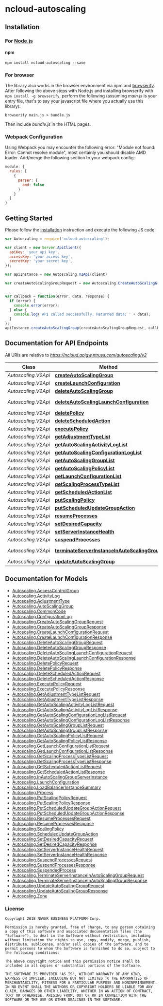# ncloud-autoscaling

## Installation

### For [Node.js](https://nodejs.org/)

#### npm

```shell
npm install ncloud-autoscaling --save
```

### For browser

The library also works in the browser environment via npm and [browserify](http://browserify.org/). After following
the above steps with Node.js and installing browserify with `npm install -g browserify`,
perform the following (assuming *main.js* is your entry file, that's to say your javascript file where you actually
use this library):

```shell
browserify main.js > bundle.js
```

Then include *bundle.js* in the HTML pages.

### Webpack Configuration

Using Webpack you may encounter the following error: "Module not found: Error:
Cannot resolve module", most certainly you should disable AMD loader. Add/merge
the following section to your webpack config:

```javascript
module: {
  rules: [
    {
      parser: {
        amd: false
      }
    }
  ]
}
```

## Getting Started

Please follow the [installation](#installation) instruction and execute the following JS code:

```javascript
var Autoscaling = require('ncloud-autoscaling');

var client = new Server.ApiClient({
  apiKey: 'your api key',
  accessKey: 'your access key',
  secretKey: 'your secret key',
});

var apiInstance = new Autoscaling.V2Api(client)

var createAutoScalingGroupRequest = new Autoscaling.CreateAutoScalingGroupRequest(); // {CreateAutoScalingGroupRequest} createAutoScalingGroupRequest


var callback = function(error, data, response) {
  if (error) {
    console.error(error);
  } else {
    console.log('API called successfully. Returned data: ' + data);
  }
};
apiInstance.createAutoScalingGroup(createAutoScalingGroupRequest, callback);

```

## Documentation for API Endpoints

All URIs are relative to *https://ncloud.apigw.ntruss.com/autoscaling/v2*

Class | Method | HTTP request | Description
------------ | ------------- | ------------- | -------------
*Autoscaling.V2Api* | [**createAutoScalingGroup**](docs/V2Api.md#createAutoScalingGroup) | **POST** /createAutoScalingGroup |
*Autoscaling.V2Api* | [**createLaunchConfiguration**](docs/V2Api.md#createLaunchConfiguration) | **POST** /createLaunchConfiguration |
*Autoscaling.V2Api* | [**deleteAutoScalingGroup**](docs/V2Api.md#deleteAutoScalingGroup) | **POST** /deleteAutoScalingGroup |
*Autoscaling.V2Api* | [**deleteAutoScalingLaunchConfiguration**](docs/V2Api.md#deleteAutoScalingLaunchConfiguration) | **POST** /deleteAutoScalingLaunchConfiguration |
*Autoscaling.V2Api* | [**deletePolicy**](docs/V2Api.md#deletePolicy) | **POST** /deletePolicy |
*Autoscaling.V2Api* | [**deleteScheduledAction**](docs/V2Api.md#deleteScheduledAction) | **POST** /deleteScheduledAction |
*Autoscaling.V2Api* | [**executePolicy**](docs/V2Api.md#executePolicy) | **POST** /executePolicy |
*Autoscaling.V2Api* | [**getAdjustmentTypeList**](docs/V2Api.md#getAdjustmentTypeList) | **POST** /getAdjustmentTypeList |
*Autoscaling.V2Api* | [**getAutoScalingActivityLogList**](docs/V2Api.md#getAutoScalingActivityLogList) | **POST** /getAutoScalingActivityLogList |
*Autoscaling.V2Api* | [**getAutoScalingConfigurationLogList**](docs/V2Api.md#getAutoScalingConfigurationLogList) | **POST** /getAutoScalingConfigurationLogList |
*Autoscaling.V2Api* | [**getAutoScalingGroupList**](docs/V2Api.md#getAutoScalingGroupList) | **POST** /getAutoScalingGroupList |
*Autoscaling.V2Api* | [**getAutoScalingPolicyList**](docs/V2Api.md#getAutoScalingPolicyList) | **POST** /getAutoScalingPolicyList |
*Autoscaling.V2Api* | [**getLaunchConfigurationList**](docs/V2Api.md#getLaunchConfigurationList) | **POST** /getLaunchConfigurationList |
*Autoscaling.V2Api* | [**getScalingProcessTypeList**](docs/V2Api.md#getScalingProcessTypeList) | **POST** /getScalingProcessTypeList |
*Autoscaling.V2Api* | [**getScheduledActionList**](docs/V2Api.md#getScheduledActionList) | **POST** /getScheduledActionList |
*Autoscaling.V2Api* | [**putScalingPolicy**](docs/V2Api.md#putScalingPolicy) | **POST** /putScalingPolicy |
*Autoscaling.V2Api* | [**putScheduledUpdateGroupAction**](docs/V2Api.md#putScheduledUpdateGroupAction) | **POST** /putScheduledUpdateGroupAction |
*Autoscaling.V2Api* | [**resumeProcesses**](docs/V2Api.md#resumeProcesses) | **POST** /resumeProcesses |
*Autoscaling.V2Api* | [**setDesiredCapacity**](docs/V2Api.md#setDesiredCapacity) | **POST** /setDesiredCapacity |
*Autoscaling.V2Api* | [**setServerInstanceHealth**](docs/V2Api.md#setServerInstanceHealth) | **POST** /setServerInstanceHealth |
*Autoscaling.V2Api* | [**suspendProcesses**](docs/V2Api.md#suspendProcesses) | **POST** /suspendProcesses |
*Autoscaling.V2Api* | [**terminateServerInstanceInAutoScalingGroup**](docs/V2Api.md#terminateServerInstanceInAutoScalingGroup) | **POST** /terminateServerInstanceInAutoScalingGroup |
*Autoscaling.V2Api* | [**updateAutoScalingGroup**](docs/V2Api.md#updateAutoScalingGroup) | **POST** /updateAutoScalingGroup |


## Documentation for Models

 - [Autoscaling.AccessControlGroup](docs/AccessControlGroup.md)
 - [Autoscaling.ActivityLog](docs/ActivityLog.md)
 - [Autoscaling.AdjustmentType](docs/AdjustmentType.md)
 - [Autoscaling.AutoScalingGroup](docs/AutoScalingGroup.md)
 - [Autoscaling.CommonCode](docs/CommonCode.md)
 - [Autoscaling.ConfigurationLog](docs/ConfigurationLog.md)
 - [Autoscaling.CreateAutoScalingGroupRequest](docs/CreateAutoScalingGroupRequest.md)
 - [Autoscaling.CreateAutoScalingGroupResponse](docs/CreateAutoScalingGroupResponse.md)
 - [Autoscaling.CreateLaunchConfigurationRequest](docs/CreateLaunchConfigurationRequest.md)
 - [Autoscaling.CreateLaunchConfigurationResponse](docs/CreateLaunchConfigurationResponse.md)
 - [Autoscaling.DeleteAutoScalingGroupRequest](docs/DeleteAutoScalingGroupRequest.md)
 - [Autoscaling.DeleteAutoScalingGroupResponse](docs/DeleteAutoScalingGroupResponse.md)
 - [Autoscaling.DeleteAutoScalingLaunchConfigurationRequest](docs/DeleteAutoScalingLaunchConfigurationRequest.md)
 - [Autoscaling.DeleteAutoScalingLaunchConfigurationResponse](docs/DeleteAutoScalingLaunchConfigurationResponse.md)
 - [Autoscaling.DeletePolicyRequest](docs/DeletePolicyRequest.md)
 - [Autoscaling.DeletePolicyResponse](docs/DeletePolicyResponse.md)
 - [Autoscaling.DeleteScheduledActionRequest](docs/DeleteScheduledActionRequest.md)
 - [Autoscaling.DeleteScheduledActionResponse](docs/DeleteScheduledActionResponse.md)
 - [Autoscaling.ExecutePolicyRequest](docs/ExecutePolicyRequest.md)
 - [Autoscaling.ExecutePolicyResponse](docs/ExecutePolicyResponse.md)
 - [Autoscaling.GetAdjustmentTypeListRequest](docs/GetAdjustmentTypeListRequest.md)
 - [Autoscaling.GetAdjustmentTypeListResponse](docs/GetAdjustmentTypeListResponse.md)
 - [Autoscaling.GetAutoScalingActivityLogListRequest](docs/GetAutoScalingActivityLogListRequest.md)
 - [Autoscaling.GetAutoScalingActivityLogListResponse](docs/GetAutoScalingActivityLogListResponse.md)
 - [Autoscaling.GetAutoScalingConfigurationLogListRequest](docs/GetAutoScalingConfigurationLogListRequest.md)
 - [Autoscaling.GetAutoScalingConfigurationLogListResponse](docs/GetAutoScalingConfigurationLogListResponse.md)
 - [Autoscaling.GetAutoScalingGroupListRequest](docs/GetAutoScalingGroupListRequest.md)
 - [Autoscaling.GetAutoScalingGroupListResponse](docs/GetAutoScalingGroupListResponse.md)
 - [Autoscaling.GetAutoScalingPolicyListRequest](docs/GetAutoScalingPolicyListRequest.md)
 - [Autoscaling.GetAutoScalingPolicyListResponse](docs/GetAutoScalingPolicyListResponse.md)
 - [Autoscaling.GetLaunchConfigurationListRequest](docs/GetLaunchConfigurationListRequest.md)
 - [Autoscaling.GetLaunchConfigurationListResponse](docs/GetLaunchConfigurationListResponse.md)
 - [Autoscaling.GetScalingProcessTypeListRequest](docs/GetScalingProcessTypeListRequest.md)
 - [Autoscaling.GetScalingProcessTypeListResponse](docs/GetScalingProcessTypeListResponse.md)
 - [Autoscaling.GetScheduledActionListRequest](docs/GetScheduledActionListRequest.md)
 - [Autoscaling.GetScheduledActionListResponse](docs/GetScheduledActionListResponse.md)
 - [Autoscaling.InAutoScalingGroupServerInstance](docs/InAutoScalingGroupServerInstance.md)
 - [Autoscaling.LaunchConfiguration](docs/LaunchConfiguration.md)
 - [Autoscaling.LoadBalancerInstanceSummary](docs/LoadBalancerInstanceSummary.md)
 - [Autoscaling.Process](docs/Process.md)
 - [Autoscaling.PutScalingPolicyRequest](docs/PutScalingPolicyRequest.md)
 - [Autoscaling.PutScalingPolicyResponse](docs/PutScalingPolicyResponse.md)
 - [Autoscaling.PutScheduledUpdateGroupActionRequest](docs/PutScheduledUpdateGroupActionRequest.md)
 - [Autoscaling.PutScheduledUpdateGroupActionResponse](docs/PutScheduledUpdateGroupActionResponse.md)
 - [Autoscaling.ResumeProcessesRequest](docs/ResumeProcessesRequest.md)
 - [Autoscaling.ResumeProcessesResponse](docs/ResumeProcessesResponse.md)
 - [Autoscaling.ScalingPolicy](docs/ScalingPolicy.md)
 - [Autoscaling.ScheduledUpdateGroupAction](docs/ScheduledUpdateGroupAction.md)
 - [Autoscaling.SetDesiredCapacityRequest](docs/SetDesiredCapacityRequest.md)
 - [Autoscaling.SetDesiredCapacityResponse](docs/SetDesiredCapacityResponse.md)
 - [Autoscaling.SetServerInstanceHealthRequest](docs/SetServerInstanceHealthRequest.md)
 - [Autoscaling.SetServerInstanceHealthResponse](docs/SetServerInstanceHealthResponse.md)
 - [Autoscaling.SuspendProcessesRequest](docs/SuspendProcessesRequest.md)
 - [Autoscaling.SuspendProcessesResponse](docs/SuspendProcessesResponse.md)
 - [Autoscaling.SuspendedProcess](docs/SuspendedProcess.md)
 - [Autoscaling.TerminateServerInstanceInAutoScalingGroupRequest](docs/TerminateServerInstanceInAutoScalingGroupRequest.md)
 - [Autoscaling.TerminateServerInstanceInAutoScalingGroupResponse](docs/TerminateServerInstanceInAutoScalingGroupResponse.md)
 - [Autoscaling.UpdateAutoScalingGroupRequest](docs/UpdateAutoScalingGroupRequest.md)
 - [Autoscaling.UpdateAutoScalingGroupResponse](docs/UpdateAutoScalingGroupResponse.md)
 - [Autoscaling.Zone](docs/Zone.md)


### License

```
Copyright 2018 NAVER BUSINESS PLATFORM Corp.

Permission is hereby granted, free of charge, to any person obtaining a copy of this software and associated documentation files (the "Software"), to deal in the Software without restriction, including without limitation the rights to use, copy, modify, merge, publish, distribute, sublicense, and/or sell copies of the Software, and to permit persons to whom the Software is furnished to do so, subject to the following conditions:

The above copyright notice and this permission notice shall be included in all copies or substantial portions of the Software.

THE SOFTWARE IS PROVIDED "AS IS", WITHOUT WARRANTY OF ANY KIND, EXPRESS OR IMPLIED, INCLUDING BUT NOT LIMITED TO THE WARRANTIES OF MERCHANTABILITY, FITNESS FOR A PARTICULAR PURPOSE AND NONINFRINGEMENT. IN NO EVENT SHALL THE AUTHORS OR COPYRIGHT HOLDERS BE LIABLE FOR ANY CLAIM, DAMAGES OR OTHER LIABILITY, WHETHER IN AN ACTION OF CONTRACT, TORT OR OTHERWISE, ARISING FROM, OUT OF OR IN CONNECTION WITH THE SOFTWARE OR THE USE OR OTHER DEALINGS IN THE SOFTWARE.
```
